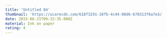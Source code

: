 ```yaml
---
title: 'Untitled 84'
thumbnail: 'https://ucarecdn.com/618f3291-28fb-4c44-88d6-678313f6a7e3/'
date: 2015-06-21T09:32:35.000Z
material: Ink on paper
rating: 4
---
```


